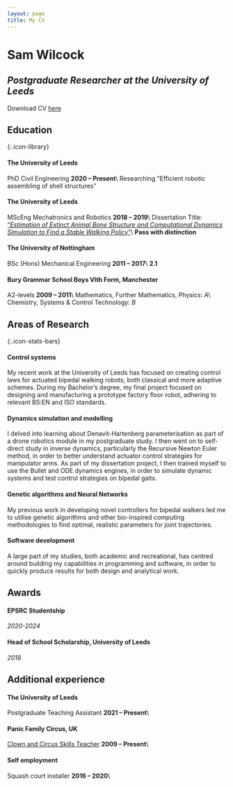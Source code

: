 ```yaml
---
layout: page
title: My CV
---
```


<h1>Sam Wilcock</h1>
<h2><i>Postgraduate Researcher at the University of Leeds</i></h2>

Download CV <a href="https://swilcock0.github.io/Files/CV.pdf" target="_top_">here</a>

## Education
{:.icon-library}

#### The University of Leeds
PhD Civil Engineering        **2020 – Present**\\
Researching "Efficient robotic assembling of shell structures"


#### The University of Leeds
MScEng Mechatronics and Robotics        **2018 – 2019**\\
Dissertation Title: <a href="https://www.researchgate.net/publication/341453763_Estimation_of_Extinct_Animal_Bone_Structure_and_Computational_Dynamics_Simulation_to_Find_a_Stable_Walking_Policy">“*Estimation of Extinct Animal Bone Structure and
Computational Dynamics Simulation to Find a Stable Walking Policy*”</a>\\
**Pass with distinction**


#### The University of Nottingham
BSc (Hons) Mechanical Engineering       **2011 – 2017**\\
**2.1** 


#### Bury Grammar School Boys VIth Form, Manchester
A2-levels        **2009 – 2011**\\
Mathematics, Further Mathematics, Physics: *A*\\
Chemistry, Systems & Control Technology: *B*


## Areas of Research
{:.icon-stats-bars}
#### Control systems
My recent work at the University of Leeds has focused on creating control laws for actuated bipedal walking robots, both classical and more adaptive schemes. During my Bachelor’s degree, my final project focused on designing and manufacturing a prototype factory floor robot, adhering to relevant BS:EN and ISO standards.

#### Dynamics simulation and modelling
I delved into learning about Denavit-Hartenberg parameterisation as part of a drone robotics module in my postgraduate study. I then went on to self-direct study in inverse dynamics, particularly the Recursive Newton Euler method, in order to better understand actuator control strategies for manipulator arms. As part of my dissertation project, I then trained myself to use the Bullet and ODE dynamics engines, in order to simulate dynamic systems and test control strategies on bipedal gaits.


#### Genetic algorithms and Neural Networks
My previous work in developing novel controllers for bipedal walkers led me to utilise genetic algorithms and other bio-inspired computing methodologies to find optimal,
realistic parameters for joint trajectories.


#### Software development
A large part of my studies, both academic and recreational, has centred around building my capabilities in programming and software, in order to quickly produce results for both design and analytical work.

## Awards
#### EPSRC Studentship
*2020-2024*

#### Head of School Scholarship, University of Leeds
*2018*

## Additional experience
#### The University of Leeds
Postgraduate Teaching Assistant        **2021 – Present**\\

#### Panic Family Circus, UK
[Clown and Circus Skills Teacher](http://www.panicfamilycircus.co.uk)        **2009 – Present**\\

#### Self employment
Squash court installer        **2016 – 2020**\\

